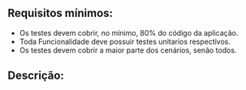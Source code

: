 ## Requisitos mínimos:
- Os testes devem cobrir, no mínimo, 80% do código da aplicação.
- Toda Funcionalidade deve possuir testes unitarios respectivos.
- Os testes devem cobrir a maior parte dos cenários, senão todos.

## Descrição:
<!--- Um breve Resumo sobre oque foi feito -->
